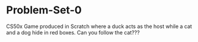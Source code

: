 # Problem-Set-0
CS50x
Game produced in Scratch where a duck acts as the host while a cat and a dog hide in red boxes.
Can you follow the cat???
